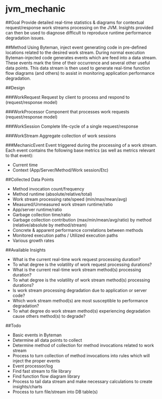 # jvm_mechanic

##Goal
Provide detailed real-time statistics & diagrams for contextual request/response work streams processing on the JVM. Insights provided can then be used to diagnose difficult to reproduce runtime performance degradation issues.

##Method
Using Byteman, inject event generating code in pre-defined locations related to the desired work stream. During normal execution Byteman-injected code generates events which are feed into a data stream. These events mark the time of their occurrence and several other useful data points. This data stream is then used to generate real-time function flow diagrams (and others) to assist in monitoring application performance degradation.

##Design

###WorkRequest
Request by client to process and respond to (request/response model)

###WorkProcessor
Component that processes work requests (request/response model)

###WorkSession
Complete life-cycle of a single request/response

###WorkStream
Aggregate collection of work sessions

###MechanicEvent
Event triggered during the processing of a work stream. Each event contains the following base metrics (as well as metrics relevant to that event):
 - Current time
 - Context (App/Server/Method/Work session/Etc)

##Collected Data Points
 - Method invocation count/frequency
 - Method runtime (absolute/relative/total)
 - Work stream processing rate/speed (min/max/mean/avg)
 - Measured/Unmeasured work stream runtime/ratio
 - App/server runtime/ratio
 - Garbage collection time/ratio
 - Garbage collection contribution (max/min/mean/avg/ratio) by method (relative/absolute by method/stream)
 - Concrete & apparent performance correlations between methods
 - Monitored execution paths / Utilized execution paths
 - Various growth rates

##Available Insights
 - What is the current real-time work request processing duration?
 - To what degree is the volatility of work request processing durations?
 - What is the current real-time work stream method(s) processing duration?
 - To what degree is the volatility of work stream method(s) processing durations?
 - Is work stream processing degradation due to application or server code?
 - Which work stream method(s) are most susceptible to performance degradation?
 - To what degree do work stream method(s) experiencing degradation cause others method(s) to degrade?

##Todo
 - Basic events in Byteman
 - Determine all data points to collect
 - Determine method of collection for method invocations related to work stream
 - Process to turn collection of method invocations into rules which will inject the proper events
 - Event processor/log
 - Find fast stream to file library
 - Find function flow diagram library
 - Process to tail data stream and make necessary calculations to create insights/charts
 - Process to turn file/stream into DB table(s)
